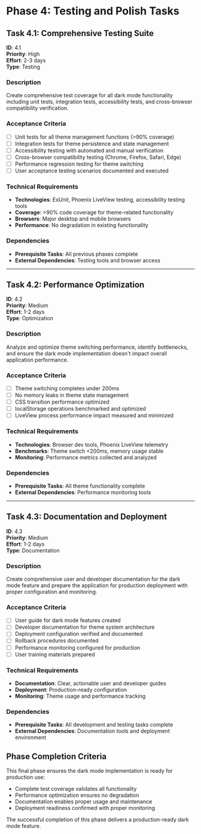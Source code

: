 # Phase 4: Testing and Polish Tasks

## Task 4.1: Comprehensive Testing Suite
**ID**: 4.1  
**Priority**: High  
**Effort**: 2-3 days  
**Type**: Testing  

### Description
Create comprehensive test coverage for all dark mode functionality including unit tests, integration tests, accessibility tests, and cross-browser compatibility verification.

### Acceptance Criteria
- [ ] Unit tests for all theme management functions (>90% coverage)
- [ ] Integration tests for theme persistence and state management
- [ ] Accessibility testing with automated and manual verification
- [ ] Cross-browser compatibility testing (Chrome, Firefox, Safari, Edge)
- [ ] Performance regression testing for theme switching
- [ ] User acceptance testing scenarios documented and executed

### Technical Requirements
- **Technologies**: ExUnit, Phoenix LiveView testing, accessibility testing tools
- **Coverage**: >90% code coverage for theme-related functionality
- **Browsers**: Major desktop and mobile browsers
- **Performance**: No degradation in existing functionality

### Dependencies
- **Prerequisite Tasks**: All previous phases complete
- **External Dependencies**: Testing tools and browser access

---

## Task 4.2: Performance Optimization
**ID**: 4.2  
**Priority**: Medium  
**Effort**: 1-2 days  
**Type**: Optimization  

### Description
Analyze and optimize theme switching performance, identify bottlenecks, and ensure the dark mode implementation doesn't impact overall application performance.

### Acceptance Criteria
- [ ] Theme switching completes under 200ms
- [ ] No memory leaks in theme state management
- [ ] CSS transition performance optimized
- [ ] localStorage operations benchmarked and optimized
- [ ] LiveView process performance impact measured and minimized

### Technical Requirements
- **Technologies**: Browser dev tools, Phoenix LiveView telemetry
- **Benchmarks**: Theme switch <200ms, memory usage stable
- **Monitoring**: Performance metrics collected and analyzed

### Dependencies
- **Prerequisite Tasks**: All theme functionality complete
- **External Dependencies**: Performance monitoring tools

---

## Task 4.3: Documentation and Deployment
**ID**: 4.3  
**Priority**: Medium  
**Effort**: 1-2 days  
**Type**: Documentation  

### Description
Create comprehensive user and developer documentation for the dark mode feature and prepare the application for production deployment with proper configuration and monitoring.

### Acceptance Criteria
- [ ] User guide for dark mode features created
- [ ] Developer documentation for theme system architecture
- [ ] Deployment configuration verified and documented
- [ ] Rollback procedures documented
- [ ] Performance monitoring configured for production
- [ ] User training materials prepared

### Technical Requirements
- **Documentation**: Clear, actionable user and developer guides
- **Deployment**: Production-ready configuration
- **Monitoring**: Theme usage and performance tracking

### Dependencies
- **Prerequisite Tasks**: All development and testing tasks complete
- **External Dependencies**: Documentation tools and deployment environment

## Phase Completion Criteria
This final phase ensures the dark mode implementation is ready for production use:
- Complete test coverage validates all functionality
- Performance optimization ensures no degradation
- Documentation enables proper usage and maintenance
- Deployment readiness confirmed with proper monitoring

The successful completion of this phase delivers a production-ready dark mode feature.